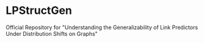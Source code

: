 # LPStructGen
Official Repository for "Understanding the Generalizability of Link Predictors Under Distribution Shifts on Graphs"
